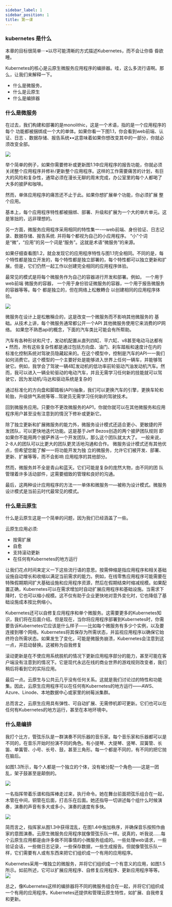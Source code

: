 ```yaml
---
sidebar_label: 1
sidebar_position: 1
title: 第一课
---
```


### kubernetes 是什么

本章的目标很简单⋯•以尽可能清晰的方式描述Kubernetes，而不会让你昏
昏欲睡。

Kubernetes的核心是云原生微服务应用程序的编排器。哇，这么多流行语啊。那么，让我们来解释一下。

- 什么是微服务，
- 什么是云原生
- 什么是编排器

### 什么是微服务

在过去，我们构建和部署的是monolithic，这是一个术语，指的是一个应用程序的每个
功能都被捆绑成一个大的单体。如果你看一下图1.1，你会看到web前端、认证、日志
、数据存储、报告系统••这意味着如果你想改变其中的一部分，你就必须改变全部。

![](https://raw.githubusercontent.com/mouuii/picture/master/%E6%88%AA%E5%B1%8F2023-06-07%20%E4%B8%8B%E5%8D%886.15.59.png)

举个简单的例子，如果你需要修补或更新图1.1中应用程序的报告功能，你就必须
关闭整个应用程序并修补/更新整个应用程序。这样的工作需要痛苦的计划，有巨
大的风险和复杂性，通常必须在漫长无聊的周末完成，办公室里的每个人都喝了
大多的披萨和咖啡。

然而，单体应用程序的痛苦还不止于此。如果你想扩展单个功能，你必须扩展
整个应用。

基本上，每个应用程序特性都被捆绑、部署、升级和扩展为一个大的单片单元。这是笨拙的，远非理想的。

另一方面，微服务应用程序采用相同的特性集一-—web前端、身份验证、日志记录、数据存储、报告系统.
并将每个都视为自己的小应用程序。
“小”个词是“微”，“应用”的另一个词是“服务”。这就是术语“微服务”的来源。

如果仔细查看图1.2，就会发现它的应用程序特性与图1.1完全相同。不同的是，每
个特性都是独立开发的，每个特性都是独立部署的，每个特性都可以独立更新和扩
展。但是，它们仍然一起工作以创建完全相同的应用程序体验。

最常见的模式是将每个微服务作为自己的容器进行开发和部署。例如，
一个用于web前端
微服务的容器，
一个用于身份验证微服务的容器，一个用于报告微服务的容器等等。每个
都是独立的，但在网络上松散轉合 以创建相同的应用程序体验。

![](https://raw.githubusercontent.com/mouuii/picture/master/%E6%88%AA%E5%B1%8F2023-06-07%20%E4%B8%8B%E5%8D%886.18.10.png)


微服务在设计上是松散稱合的，这是改变一个微服务而不影响其他微服务的
基础。从技术上讲，每个微服务通常都公开一个API
其他微服务使用它来消费的IP网络。
如果您不熟悉api的概念，下面的汽车类比可能会有所帮助。


汽车有各种形状和尺寸，发动机配置从直列四缸、平六缸、v8甚至电动马达都有
• 然而，所有这些复杂性都是通过包括方向盘、油门、刹车踏板和速度计在内的
标淮化控制系统对驾驶员隐藏起来的。在这个模型中，控制是汽车的API一一我们
如何消费它。这个模型的一个主要好处是能够进入世界上任何一辆车，并能够驾
驶它。例如，我学会了驾驶一辆4缸发动机的低功率前轮驱动汽油发动机汽车。然
而，我可以进入一辆全轮驱动的电动汽车，并且无需学习任何新的技能就可以驾
驶它，因为发动机/马达和驱动系统是复杂的

通过标准化的方向盘和脚踏板(API)抽象，我们可以更换汽车的引擎，更换车轮和轮胎，升级排气系统等等…驾驶员无需学习任何新的驾驶技术。

回到微服务应用。只要你不更改微服务的AP1，你就你就可以在其他微服务和应用程序用户甚至没有注意到的情況下修补或更新它。

除了独立更新和扩展微服务的能力外，微服务设计模式还适合更小、更敏捷的开
发团队，可以更快地迭代功能。这是基于Jeff Bezos创造的两个披萨团队规则
即如果你不能用两个披萨养活一个开发团队，那么这个团队就太大了。
一般来说，2-8人的团队可以比更大的团队更灵活地沟通和合作。
微服务设计模式还有其他优点，但希望您能了解一一将功能开发为独
立的微服务，允许它们被开发、部署、更新、扩展等等，而不会影响
应用程序的其他部分。

然而，微服务并不全是青山和蓝天。它们可能是复杂的庞然大物，由不同的团
队管理着许多活动部件，这需要细致的管理和良好的沟通。

最后，这两种设计应用程序的方法一一单体和微服务一—被称为设计模式。微服务设计模式是当前云时代最常见的模式。

### 什么是云原生


什么是云原生这是一个简单的问题，因为我们已经涵盖了一些。

云原生应用必须:

- 按需扩展
- 自愈
- 支持滚动更新
- 在任何有Kubernetes的地方运行

让我们花点时间来定义一下这些流行语的意思。按需伸缩是指应用程序和相关基础设施自动增长和收缩以满足当前需求的能力。例如，在线零售应用程序可能需要在特殊假期期间扩大基础设施和应用程序资源，然后在假期结束时缩减规模。如果配置正确，Kubernetes可以在需求增加时自动扩展应用程序和基础设施。当需求下降时，它也可以缩小规模。这不仅有助于企业更快地对意外变化时，它也降低了基础设施成本按比例缩小。



Kubernetes还可以自修复应用程序和单个微服务。这需要更多的Kubernetes知识，我们将在后面介绍。但是现在，当你将应用程序部署到Kubernetes时，你需要告诉Kubernetes它应该是什么样子——比如每个微服务有多少个实例，以及要连接到哪个网络。Kubernetes将其保存为所需状态，并监视应用程序以确保它始终符合所需状态。如果发生了变化，可能是微服务崩溃，Kubernetes会注意到这一点，并启动替换。这被称为自我修复

滚动更新是在不使应用系统脱机的情况下更新应用程序部分的能力，甚至可能在客户端没有注意到的情况下。它是现代永远在线的商业世界的游戏规则改变者，我们稍后将看到它的实际应用。

最后一点。云原生与公共云几乎没有任何关系。这就是我们讨论过的特性和功能集。因此，云原生应用程序可以在任何有Kubernetes的地方运行——AWS、Azure、Linode、本地数据中心或家里的树莓派集群。

总而言之，云原生应用具有弹性、可自动扩展、无需停机即可更新。它们也可以在任何有Kubernetes的地方运行，甚至在本地环境中。

### 什么是编排


我打个比方，管弦乐队是一群演奏不同乐器的音乐家。每个音乐家和乐器都可以是不同的，在音乐开始时扮演不同的角色。有小提琴、大提琴、竖琴、双簧管、长笛、单簧管、小号、长号、鼓，甚至三角形。每一个都是不同的，有不同的把它抛在脑后。

如图1.3所示，每个人都是一个独立的个体，没有被分配一个角色——这是一团乱，架子鼓甚至是颠倒的。

![](https://raw.githubusercontent.com/mouuii/picture/master/%E6%88%AA%E5%B1%8F2023-06-07%20%E4%B8%8B%E5%8D%886.54.48.png)


一名指挥带着乐谱和指挥棒走过来，执行命令。她在舞台前面把弦乐组合在一起，木管在中间，铜管在后面，打击乐在后面。她还指导一切讲述每个组什么时候演奏，演奏的声音有多大或多小，演奏的速度有多快。

![](https://raw.githubusercontent.com/mouuii/picture/master/%E6%88%AA%E5%B1%8F2023-06-07%20%E4%B8%8B%E5%8D%886.56.01.png)

简而言之，指挥家从图1.3中获得混乱，在图1.4中施加秩序，并确保音乐按照作曲家的意图演奏。云原生微服务应用程序就像管弦乐队一样。说真的，听我说……每个云原生应用都是由许多做不同事情的小微服务组成的。一些处理web请求，一些验证会话，一些做日志记录，一些保存数据，一些生成报告。但就像管弦乐队一样，它们需要有人或有东西来把它们组织成一个有用的应用程序。


Kubernetes采用一堆独立的微服务，并将它们组织成一个有意义的应用，如图1.5所示。如前所述，它可以扩展应用程序、自修复应用程序、更新应用程序等等。
![](https://raw.githubusercontent.com/mouuii/picture/master/%E6%88%AA%E5%B1%8F2023-06-07%20%E4%B8%8B%E5%8D%886.58.05.png)

总之，像Kubernetes这样的编排器将不同的微服务组合在一起，并将它们组织成一个有用的应用程序。Kubernetes还提供和管理云原生特性，如扩展、自我修复和更新。